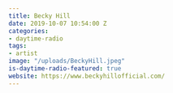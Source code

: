 ```yaml
---
title: Becky Hill
date: 2019-10-07 10:54:00 Z
categories:
- daytime-radio
tags:
- artist
image: "/uploads/BeckyHill.jpeg"
is-daytime-radio-featured: true
website: https://www.beckyhillofficial.com/
---
```


